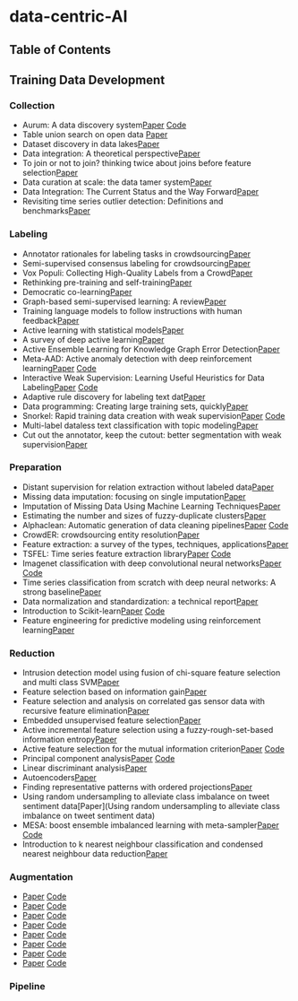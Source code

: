 # data-centric-AI

## Table of Contents


## Training Data Development

### Collection

* Aurum: A data discovery system[Paper](https://ieeexplore.ieee.org/document/8509315) [Code](https://github.com/mitdbg/aurum-datadiscovery)
* Table union search on open data
[Paper](https://dl.acm.org/doi/abs/10.14778/3192965.3192973)
* Dataset discovery in data lakes[Paper](https://arxiv.org/pdf/2011.10427.pdf)
* Data integration: A theoretical perspective[Paper](https://www.cs.ubc.ca/~rap/teaching/534a/readings/Lenzerini-pods02.pdf)
* To join or not to join? thinking twice about joins before feature selection[Paper](https://pages.cs.wisc.edu/~arun/hamlet/OptFSSIGMOD.pdf) 
* Data curation at scale: the data tamer system[Paper](https://cs.uwaterloo.ca/~ilyas/papers/StonebrakerCIDR2013.pdf) 
* Data Integration: The Current Status and the Way Forward[Paper](https://cs.uwaterloo.ca/~ilyas/papers/StonebrakerIEEE2018.pdf)
* Revisiting time series outlier detection: Definitions and benchmarks[Paper](https://openreview.net/forum?id=r8IvOsnHchr)

### Labeling
* Annotator rationales for labeling tasks in crowdsourcing[Paper](https://www.ischool.utexas.edu/~ml/papers/kutlu_jair20.pdf)
* Semi-supervised consensus labeling for crowdsourcing[Paper](http://www.cs.columbia.edu/~prokofieva/CandidacyPapers/Tang_Crowd.pdf)
* Vox Populi: Collecting High-Quality Labels from a Crowd[Paper](https://www.wisdom.weizmann.ac.il/~shamiro/publications/2009_COLT_DekSham.pdf)
* Rethinking pre-training and self-training[Paper](https://arxiv.org/abs/2006.06882)
* Democratic co-learning[Paper](https://ieeexplore.ieee.org/document/1374241)
* Graph-based semi-supervised learning: A review[Paper](https://arxiv.org/abs/2102.13303) 
* Training language models to follow instructions with human feedback[Paper](https://arxiv.org/abs/2203.02155)
* Active learning with statistical models[Paper](https://arxiv.org/abs/cs/9603104)
* A survey of deep active learning[Paper](https://arxiv.org/abs/2009.00236)
* Active Ensemble Learning for Knowledge Graph Error Detection[Paper](https://www4.comp.polyu.edu.hk/~xiaohuang/docs/Junnan_WSDM2023.pdf)
* Meta-AAD: Active anomaly detection with deep reinforcement learning[Paper](https://arxiv.org/abs/2009.07415) [Code](https://github.com/daochenzha/Meta-AAD)
* Interactive Weak Supervision: Learning Useful Heuristics for Data Labeling[Paper](https://arxiv.org/abs/2012.06046) [Code](https://github.com/benbo/interactive-weak-supervision)
* Adaptive rule discovery for labeling text dat[Paper](https://arxiv.org/abs/2005.06133)
* Data programming: Creating large training sets, quickly[Paper](https://arxiv.org/abs/1605.07723) 
* Snorkel: Rapid training data creation with weak supervision[Paper](https://arxiv.org/abs/1711.10160) [Code](https://github.com/snorkel-team/snorkel)
* Multi-label dataless text classification with topic modeling[Paper](https://arxiv.org/abs/1711.01563)
* Cut out the annotator, keep the cutout: better segmentation with weak supervision[Paper](https://openreview.net/forum?id=bjkX6Kzb5H) 
### Preparation
* Distant supervision for relation extraction without labeled data[Paper](https://aclanthology.org/P09-1113/) 
* Missing data imputation: focusing on single imputation[Paper](https://www.ncbi.nlm.nih.gov/pmc/articles/PMC4716933/) 
* Imputation of Missing Data Using Machine Learning Techniques[Paper](https://d1wqtxts1xzle7.cloudfront.net/75598281/KDD96-023-libre.pdf?1638499004=&response-content-disposition=inline%3B+filename%3DImputation_of_Missing_Data_Using_Machine.pdf&Expires=1678667994&Signature=BNTzHGy7~TevRwBAyUu4QCeyNWOC7vH9RcG3bx6zGHjO4mTZa1DAv8GznqsJP25EKorca59PX4R2BYrWiFgTXvtXDwgB7lgvWa0B~W6Z3fjosZLWyMRAjAuhDbFdc-jhI1vlaXHIwzvetDG6ldZZJJCNj6fY0JmkgGcFLP52JR0wy02LjxlPwgAaRyrx1m1-4MvKi-4qS9N~J55ddEchqjcezfREIOA-ab2izlrIH~nzh4UTY7D2uiPmEKQiA85wOfkI0KFjImqGiLiIEo82uA071MjdgkWfPBUrrS60EQT89bDrn-PeCHMXKCE0WnaK0MUm5tOF62h~KLU-D5y5Dg__&Key-Pair-Id=APKAJLOHF5GGSLRBV4ZA) 
* Estimating the number and sizes of fuzzy-duplicate clusters[Paper](https://dl.acm.org/doi/10.1145/2661829.2661885)
* Alphaclean: Automatic generation of data cleaning pipelines[Paper](https://arxiv.org/abs/1904.11827) [Code](https://github.com/sjyk/alphaclean)
* CrowdER: crowdsourcing entity resolution[Paper](https://vldb.org/pvldb/vol5/p1483_jiannanwang_vldb2012.pdf)
* Feature extraction: a survey of the types, techniques, applications[Paper](https://ieeexplore.ieee.org/document/8938371) 
* TSFEL: Time series feature extraction library[Paper](https://www.sciencedirect.com/science/article/pii/S2352711020300017) [Code](https://github.com/fraunhoferportugal/tsfel)
* Imagenet classification with deep convolutional neural networks[Paper](https://proceedings.neurips.cc/paper/2012/file/c399862d3b9d6b76c8436e924a68c45b-Paper.pdf) [Code](https://github.com/paniabhisek/AlexNet)
* Time series classification from scratch with deep neural networks: A strong baseline[Paper](https://arxiv.org/abs/1611.06455)
* Data normalization and standardization: a technical report[Paper](https://www.researchgate.net/publication/340579135_Data_Normalization_and_Standardization_A_Technical_Report)
* Introduction to Scikit-learn[Paper](https://link.springer.com/chapter/10.1007/978-1-4842-4470-8_18) [Code](https://scikit-learn.org/stable/tutorial/basic/tutorial.html)
* Feature engineering for predictive modeling using reinforcement learning[Paper](https://arxiv.org/abs/1709.07150)

### Reduction
* Intrusion detection model using fusion of chi-square feature selection and multi class SVM[Paper](https://www.researchgate.net/publication/299567135_Intrusion_Detection_Model_Using_fusion_of_Chi-square_feature_selection_and_multi_class_SVM) 
* Feature selection based on information gain[Paper](https://citeseerx.ist.psu.edu/document?repid=rep1&type=pdf&doi=e17df473c25cccd8435839c9b6150ee61bec146a) 
* Feature selection and analysis on correlated gas sensor data with recursive feature elimination[Paper](https://www.sciencedirect.com/science/article/abs/pii/S0925400515001872) 
* Embedded unsupervised feature selection[Paper](https://faculty.ist.psu.edu/szw494/publications/EUFS.pdf)
* Active incremental feature selection using a fuzzy-rough-set-based information entropy[Paper](https://ieeexplore.ieee.org/document/8933450)
* Active feature selection for the mutual information criterion[Paper](https://arxiv.org/abs/2012.06979) [Code](https://github.com/ShacharSchnapp/ActiveFeatureSelection)
* Principal component analysis[Paper](https://wires.onlinelibrary.wiley.com/doi/abs/10.1002/wics.101?casa_token=7GCaA_PLs7YAAAAA:X9iYhUUhXB-3kTi-sQfPjVliujsPep6Iin7Cs9ld8wv3ECz9oeFuPEeaA_AfM0QH-cQkaD3kDoTL5sA) [Code](https://github.com/erdogant/pca)
* Linear discriminant analysis[Paper](https://link.springer.com/chapter/10.1007/978-1-4419-9878-1_4) 
* Autoencoders[Paper](https://arxiv.org/abs/2003.05991)
* Finding representative patterns with ordered projections[Paper](https://www.sciencedirect.com/science/article/abs/pii/S003132030200119X)
* Using random undersampling to alleviate class imbalance on tweet sentiment data[Paper](Using random undersampling to alleviate class imbalance on tweet sentiment data)
* MESA: boost ensemble imbalanced learning with meta-sampler[Paper](https://arxiv.org/abs/2010.08830) [Code](https://github.com/ZhiningLiu1998/mesa)
* Introduction to k nearest neighbour classification and condensed nearest neighbour data reduction[Paper](http://www.math.le.ac.uk/people/ag153/homepage/KNN/OliverKNN_Talk.pdf)

### Augmentation
* [Paper]() [Code]()
* [Paper]() [Code]()
* [Paper]() [Code]()
* [Paper]() [Code]()
* [Paper]() [Code]()
* [Paper]() [Code]()
* [Paper]() [Code]()
* [Paper]() [Code]()
### Pipeline

